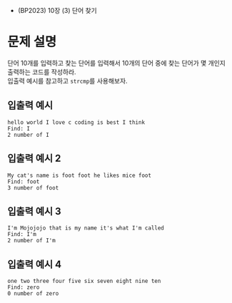 - (BP2023) 10장 (3) 단어 찾기
# 문제 설명
단어 10개를 입력하고 찾는 단어를 입력해서 10개의 단어 중에 찾는 단어가 몇 개인지 출력하는 코드를 작성하라.  
입출력 예시를 참고하고 `strcmp`를 사용해보자.

## 입출력 예시
```
hello world I love c coding is best I think
Find: I
2 number of I
```

## 입출력 예시 2
```
My cat's name is foot foot he likes mice foot
Find: foot
3 number of foot
```
## 입출력 예시 3
```
I'm Mojojojo that is my name it's what I'm called
Find: I'm
2 number of I'm
```
## 입출력 예시 4
```
one two three four five six seven eight nine ten
Find: zero
0 number of zero
```

